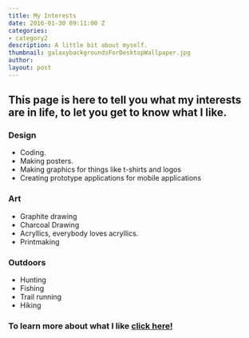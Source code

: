 ```yaml
---
title: My Interests
date: 2016-01-30 09:11:00 Z
categories:
- category2
description: A little bit about myself.
thumbnail: galaxybackgroundsForDesktopWallpaper.jpg
author: 
layout: post
---
```


## This page is here to tell you what my interests are in life, to let you get to know what I like. 

### Design
* Coding.
* Making posters.
* Making graphics for things like t-shirts and logos
* Creating prototype applications for mobile applications

### Art
* Graphite drawing
* Charcoal Drawing
* Acryllics, everybody loves acryllics.
* Printmaking

### Outdoors
* Hunting
* Fishing
* Trail running
* Hiking

### To learn more about what I like [click here!](https://terranceleeg-designstld.siteleaf.net//about.html)

